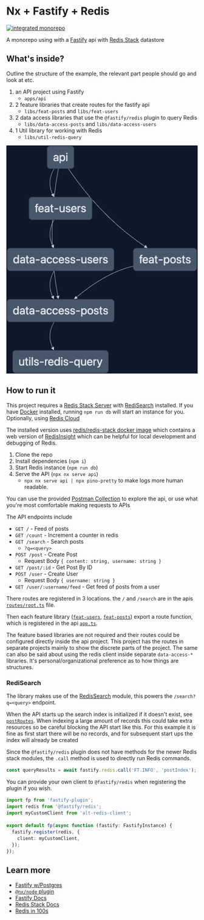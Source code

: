 # Nx + Fastify + Redis

[![integrated monorepo](https://img.shields.io/static/v1?label=Nx%20setup&message=integrated%20monorepo&color=blue)](https://nx.dev/concepts/integrated-vs-package-based#integrated-repos)

A monorepo using with a [Fastify](https://www.fastify.io/docs/latest/) api with [Redis Stack](https://redis.io/docs/stack/about/) datastore

## What's inside?

Outline the structure of the example, the relevant part people should go and look at etc.

1. an API project using Fastify
   - `apps/api`
1. 2 feature libraries that create routes for the fastify api
   - `libs/feat-posts` and `libs/feat-users`
1. 2 data access libraries that use the `@fastify/redis` plugin to query Redis
   - `libs/data-access-posts` and `libs/data-access-users`
1. 1 Util library for working with Redis
   - `libs/util-redis-query`

![Nx Project Graph of all the projects and how the relate to each other](./extras/graph.png)

## How to run it

This project requires a [Redis Stack Server](https://redis.io/docs/stack/use-cases/) with [RediSearch](https://redis.io/docs/stack/search/) installed. If you have [Docker](https://www.docker.com/products/docker-desktop/) installed, running `npm run db` will start an instance for you. Optionally, using [Redis Cloud](https://redis.com/try-free/)

The installed version uses [redis/redis-stack docker image](https://redis.io/docs/stack/get-started/install/docker/#redisredis-stack) which contains a web version of [RedisInsight](https://redis.com/redis-enterprise/redis-insight/) which can be helpful for local development and debugging of Redis.

1. Clone the repo
1. Install dependencies (`npm i`)
1. Start Redis instance (`npm run db`)
1. Serve the API (`npx nx serve api`)
   - `npx nx serve api | npx pino-pretty` to make logs more human readable.

You can use the provided [Postman Collection](./extras/Nx_Fastify_Redis.postman_collection.json) to explore the api, or use what you're most comfortable making requests to APIs

The API endpoints include

- `GET /` - Feed of posts
- `GET /count` - Increment a counter in redis
- `GET /search` - Search posts
  - `?q=<query>`
- `POST /post` - Create Post
  - Request Body `{ content: string, username: string }`
- `GET /post/:id` - Get Post By ID
- `POST /user` - Create User
  - Request Body `{ username: string }`
- `GET /user/:username/feed` - Get feed of posts from a user

There routes are registered in 3 locations.
the `/` and `/search` are in the apis [`routes/root.ts`](./apps/api/src/app/routes/root.ts) file.

Then each feature library ([`feat-users`](./libs/feat-users/src/index.ts), [`feat-posts`](./libs/feat-posts/src/index.ts)) export a route function, which is registered in the api [`app.ts`](./apps/api/src/app/app.ts).

The feature based libraries are not required and their routes could be configured directly inside the api project.
This project has the routes in separate projects mainly to show the discrete parts of the project. The same can also be said about using the redis client inside separate `data-access-*` libraries.
It's personal/organizational preference as to how things are structures.

### RediSearch

The library makes use of the [RedisSearch](https://redis.io/docs/stack/search/) module, this powers the `/search?q=<query>` endpoint.

When the API starts up the search index is initialized if it doesn't exist, see [`postRoutes`](./libs/feat-posts/src/index.ts#10).
When indexing a large amount of records this could take extra resources so be careful blocking the API start like this.
For this example it is fine as first start there will be no records, and for subsequent start ups the index will already be created

Since the `@fastify/redis` plugin does not have methods for the newer Redis stack modules, the `.call` method is used to directly run Redis commands.

```ts
const queryResults = await fastify.redis.call('FT.INFO', 'postIndex');
```

You can provide your own client to `@fastify/redis` when registering the plugin if you wish.

```ts
import fp from 'fastify-plugin';
import redis from '@fastify/redis';
import myCustomClient from 'alt-redis-client';

export default fp(async function (fastify: FastifyInstance) {
  fastify.register(redis, {
    client: myCustomClient,
  });
});
```

## Learn more

- [Fastify w/Postgres](https://github.com/nrwl/nx-recipes/tree/main/fastify-postgres#readme)
- [`@nx/node` plugin](https://nx.dev/packages/node/documents/overview)
- [Fastify Docs](https://www.fastify.io/docs/latest/)
- [Redis Stack Docs](https://redis.io/docs/stack/about/)
- [Redis in 100s](https://www.youtube.com/watch?v=G1rOthIU-uo)
